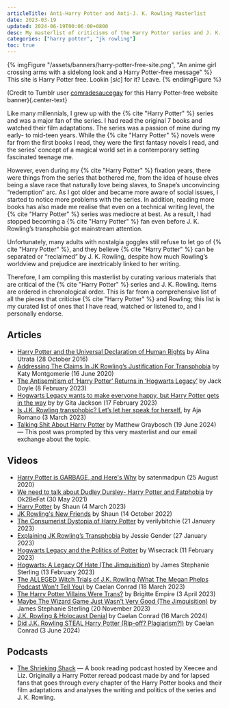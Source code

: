 ```yaml
---
articleTitle: Anti-Harry Potter and Anti-J. K. Rowling Masterlist
date: 2023-03-19
updated: 2024-06-19T00:06:00+0800
desc: My masterlist of criticisms of the Harry Potter series and J. K. Rowling.
categories: ["harry potter", "jk rowling"]
toc: true
---
```


{% imgFigure "/assets/banners/harry-potter-free-site.png", "An anime girl crossing arms with a sidelong look and a Harry Potter-free message" %}
This site is Harry Potter free. Lookin [<i>sic</i>] for it? Leave.
{% endimgFigure %}

(Credit to Tumblr user [comradesaucegay](https://comradesaucegay.tumblr.com/post/621403039459426304) for this Harry Potter-free website banner){.center-text}

Like many millennials, I grew up with the {% cite "Harry Potter" %} series and was a major fan of the series. I had read the original 7 books and watched their film adaptations. The series was a passion of mine during my early- to mid-teen years. While the {% cite "Harry Potter" %} novels were far from the first books I read, they were the first fantasy novels I read, and the series’ concept of a magical world set in a contemporary setting fascinated teenage me.

However, even during my {% cite "Harry Potter" %} fixation years, there were things from the series that bothered me, from the idea of house elves being a slave race that naturally love being slaves, to Snape’s unconvincing “redemption” arc. As I got older and became more aware of social issues, I started to notice more problems with the series. In addition, reading more books has also made me realise that even on a technical writing level, the {% cite "Harry Potter" %} series was mediocre at best. As a result, I had stopped becoming a {% cite "Harry Potter" %} fan even before J. K. Rowling’s transphobia got mainstream attention.

Unfortunately, many adults with nostalgia goggles still refuse to let go of {% cite "Harry Potter" %}, and they believe {% cite "Harry Potter" %} can be separated or “reclaimed” by J. K. Rowling, despite how much Rowling’s worldview and prejudice are inextricably linked to her writing.

Therefore, I am compiling this masterlist by curating various materials that are critical of the {% cite "Harry Potter" %} series and J. K. Rowling. Items are ordered in chronological order. This is far from a comprehensive list of all the pieces that criticise {% cite "Harry Potter" %} and Rowling; this list is my curated list of ones that I have read, watched or listened to, and I personally endorse.

## Articles

* [Harry Potter and the Universal Declaration of Human Rights](https://alinautrata.medium.com/all-the-things-that-are-fucked-up-about-harry-potter-58267e1bf3ee) by Alina Utrata (28 October 2016)
* [Addressing The Claims In JK Rowling’s Justification For Transphobia](https://katymontgomerie.medium.com/addressing-the-claims-in-jk-rowlings-justification-for-transphobia-7b6f761e8f8f) by Katy Montgomerie (16 June 2020)
* [The Antisemitism of ‘Harry Potter’ Returns in ‘Hogwarts Legacy’](https://www.themarysue.com/is-hogwarts-legacy-anti-semitic-hogwarts-legacy-anti-semitic-allegations-explained/) by Jack Doyle (8 February 2023)
* [Hogwarts Legacy wants to make everyone happy, but Harry Potter gets in the way](https://www.polygon.com/reviews/23603142/hogwarts-legacy-review-harry-potter-jk-rowling-transphobic-ps5-pc-xbox) by by Gita Jackson (17 February 2023)
* [Is J.K. Rowling transphobic? Let’s let her speak for herself.](https://www.vox.com/culture/23622610/jk-rowling-transphobic-statements-timeline-history-controversy) by Aja Romano (3 March 2023)
* [Talking Shit About Harry Potter](https://starbreaker.org/blog/entertainment/talking-shit-about-harry-potter/index.html) by Matthew Graybosch (19 June 2024) — This post was prompted by this very masterlist and our email exchange about the topic.

## Videos

* [Harry Potter is GARBAGE, and Here's Why](https://www.youtube.com/watch?v=wPwWb9z3XSY) by satenmadpun (25 August 2020)
* [We need to talk about Dudley Dursley- Harry Potter and Fatphobia](https://www.youtube.com/watch?v=4AziZgoi3q0) by Ok2BeFat (30 May 2021)
* [Harry Potter](https://www.youtube.com/watch?v=-1iaJWSwUZs) by Shaun (4 March 2023)
* [JK Rowling's New Friends](https://www.youtube.com/watch?v=Ou_xvXJJk7k) by Shaun (14 October 2022)
* [The Consumerist Dystopia of Harry Potter](https://www.youtube.com/watch?v=UBftW7FzOVI) by verilybitchie (21 January 2023)
* [Explaining JK Rowling’s Transphobia](https://www.youtube.com/watch?v=_GBUArD51KY) by Jessie Gender (27 January 2023)
* [Hogwarts Legacy and the Politics of Potter](https://www.youtube.com/watch?v=K1mHwn6eUUk) by Wisecrack (11 February 2023)
* [Hogwarts: A Legacy Of Hate (The Jimquisition)](https://www.youtube.com/watch?v=uNKyQVsgKLg) by James Stephanie Sterling (13 February 2023)
* [The ALLEGED Witch Trials of J.K. Rowling (What The Megan Phelps Podcast Won't Tell You)](https://www.youtube.com/watch?v=9ncYTEY7aVk) by Caelan Conrad (18 March 2023)
* [The Harry Potter Villains Were Trans?](https://www.youtube.com/watch?v=7xJF4XYarzI) by Brigitte Empire (3 April 2023)
* [Maybe The Wizard Game Just Wasn't Very Good (The Jimquisition)](https://www.youtube.com/watch?v=2pggtSI_95A) by James Stephanie Sterling (20 November 2023)
* [J.K. Rowling & Holocaust Denial](https://www.youtube.com/watch?v=whJJGqVtkEk) by Caelan Conrad (16 March 2024)
* [Did J.K. Rowling STEAL Harry Potter (Rip-off? Plagiarism?!)](https://www.youtube.com/watch?v=Cmx_YSPcujE) by Caelan Conrad (3 June 2024)

## Podcasts

* [The Shrieking Shack](https://soundcloud.com/shriekingshack) — A book reading podcast hosted by Xeecee and Liz. Originally a Harry Potter reread podcast made by and for lapsed fans that goes through every chapter of the Harry Potter books and their film adaptations and analyses the writing and politics of the series and J. K. Rowling.